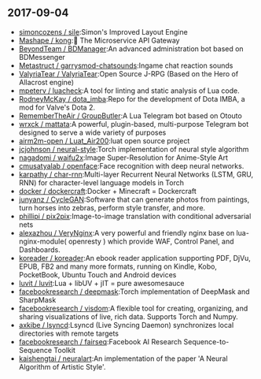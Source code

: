 ## 2017-09-04

* [simoncozens / sile](https://github.com/simoncozens/sile):Simon's Improved Layout Engine
* [Mashape / kong](https://github.com/Mashape/kong):🐒 The Microservice API Gateway
* [BeyondTeam / BDManager](https://github.com/BeyondTeam/BDManager):An advanced administration bot based on BDMessenger
* [Metastruct / garrysmod-chatsounds](https://github.com/Metastruct/garrysmod-chatsounds):Ingame chat reaction sounds
* [ValyriaTear / ValyriaTear](https://github.com/ValyriaTear/ValyriaTear):Open Source J-RPG (Based on the Hero of Allacrost engine)
* [mpeterv / luacheck](https://github.com/mpeterv/luacheck):A tool for linting and static analysis of Lua code.
* [RodneyMcKay / dota_imba](https://github.com/RodneyMcKay/dota_imba):Repo for the development of Dota IMBA, a mod for Valve's Dota 2.
* [RememberTheAir / GroupButler](https://github.com/RememberTheAir/GroupButler):A Lua Telegram bot based on Otouto
* [wrxck / mattata](https://github.com/wrxck/mattata):A powerful, plugin-based, multi-purpose Telegram bot designed to serve a wide variety of purposes
* [airm2m-open / Luat_Air200](https://github.com/airm2m-open/Luat_Air200):luat open source project
* [jcjohnson / neural-style](https://github.com/jcjohnson/neural-style):Torch implementation of neural style algorithm
* [nagadomi / waifu2x](https://github.com/nagadomi/waifu2x):Image Super-Resolution for Anime-Style Art
* [cmusatyalab / openface](https://github.com/cmusatyalab/openface):Face recognition with deep neural networks.
* [karpathy / char-rnn](https://github.com/karpathy/char-rnn):Multi-layer Recurrent Neural Networks (LSTM, GRU, RNN) for character-level language models in Torch
* [docker / dockercraft](https://github.com/docker/dockercraft):Docker + Minecraft = Dockercraft
* [junyanz / CycleGAN](https://github.com/junyanz/CycleGAN):Software that can generate photos from paintings, turn horses into zebras, perform style transfer, and more.
* [phillipi / pix2pix](https://github.com/phillipi/pix2pix):Image-to-image translation with conditional adversarial nets
* [alexazhou / VeryNginx](https://github.com/alexazhou/VeryNginx):A very powerful and friendly nginx base on lua-nginx-module( openresty ) which provide WAF, Control Panel, and Dashboards.
* [koreader / koreader](https://github.com/koreader/koreader):An ebook reader application supporting PDF, DjVu, EPUB, FB2 and many more formats, running on Kindle, Kobo, PocketBook, Ubuntu Touch and Android devices
* [luvit / luvit](https://github.com/luvit/luvit):Lua + libUV + jIT = pure awesomesauce
* [facebookresearch / deepmask](https://github.com/facebookresearch/deepmask):Torch implementation of DeepMask and SharpMask
* [facebookresearch / visdom](https://github.com/facebookresearch/visdom):A flexible tool for creating, organizing, and sharing visualizations of live, rich data. Supports Torch and Numpy.
* [axkibe / lsyncd](https://github.com/axkibe/lsyncd):Lsyncd (Live Syncing Daemon) synchronizes local directories with remote targets
* [facebookresearch / fairseq](https://github.com/facebookresearch/fairseq):Facebook AI Research Sequence-to-Sequence Toolkit
* [kaishengtai / neuralart](https://github.com/kaishengtai/neuralart):An implementation of the paper 'A Neural Algorithm of Artistic Style'.
